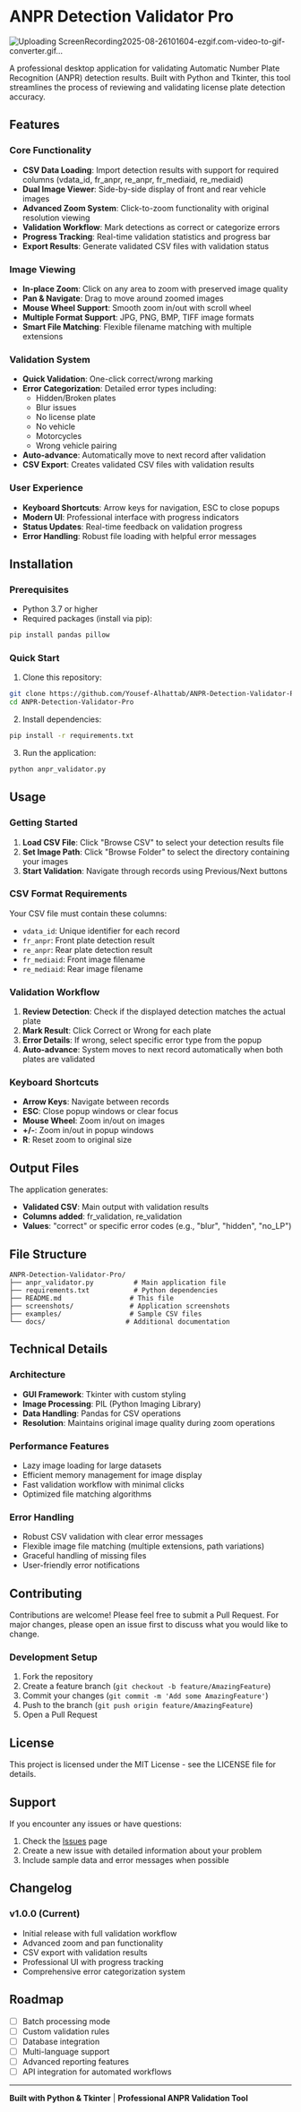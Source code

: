 

# ANPR Detection Validator Pro
![Uploading ScreenRecording2025-08-26101604-ezgif.com-video-to-gif-converter.gif…]()

A professional desktop application for validating Automatic Number Plate Recognition (ANPR) detection results. Built with Python and Tkinter, this tool streamlines the process of reviewing and validating license plate detection accuracy.

## Features

### Core Functionality
- **CSV Data Loading**: Import detection results with support for required columns (vdata_id, fr_anpr, re_anpr, fr_mediaid, re_mediaid)
- **Dual Image Viewer**: Side-by-side display of front and rear vehicle images
- **Advanced Zoom System**: Click-to-zoom functionality with original resolution viewing
- **Validation Workflow**: Mark detections as correct or categorize errors
- **Progress Tracking**: Real-time validation statistics and progress bar
- **Export Results**: Generate validated CSV files with validation status

### Image Viewing
- **In-place Zoom**: Click on any area to zoom with preserved image quality
- **Pan & Navigate**: Drag to move around zoomed images
- **Mouse Wheel Support**: Smooth zoom in/out with scroll wheel
- **Multiple Format Support**: JPG, PNG, BMP, TIFF image formats
- **Smart File Matching**: Flexible filename matching with multiple extensions

### Validation System
- **Quick Validation**: One-click correct/wrong marking
- **Error Categorization**: Detailed error types including:
  - Hidden/Broken plates
  - Blur issues
  - No license plate
  - No vehicle
  - Motorcycles
  - Wrong vehicle pairing
- **Auto-advance**: Automatically move to next record after validation
- **CSV Export**: Creates validated CSV files with validation results

### User Experience
- **Keyboard Shortcuts**: Arrow keys for navigation, ESC to close popups
- **Modern UI**: Professional interface with progress indicators
- **Status Updates**: Real-time feedback on validation progress
- **Error Handling**: Robust file loading with helpful error messages

## Installation

### Prerequisites
- Python 3.7 or higher
- Required packages (install via pip):

```bash
pip install pandas pillow
```

### Quick Start
1. Clone this repository:
```bash
git clone https://github.com/Yousef-Alhattab/ANPR-Detection-Validator-Pro.git
cd ANPR-Detection-Validator-Pro
```

2. Install dependencies:
```bash
pip install -r requirements.txt
```

3. Run the application:
```bash
python anpr_validator.py
```

## Usage

### Getting Started
1. **Load CSV File**: Click "Browse CSV" to select your detection results file
2. **Set Image Path**: Click "Browse Folder" to select the directory containing your images
3. **Start Validation**: Navigate through records using Previous/Next buttons

### CSV Format Requirements
Your CSV file must contain these columns:
- `vdata_id`: Unique identifier for each record
- `fr_anpr`: Front plate detection result
- `re_anpr`: Rear plate detection result  
- `fr_mediaid`: Front image filename
- `re_mediaid`: Rear image filename

### Validation Workflow
1. **Review Detection**: Check if the displayed detection matches the actual plate
2. **Mark Result**: Click Correct or Wrong for each plate
3. **Error Details**: If wrong, select specific error type from the popup
4. **Auto-advance**: System moves to next record automatically when both plates are validated

### Keyboard Shortcuts
- **Arrow Keys**: Navigate between records
- **ESC**: Close popup windows or clear focus
- **Mouse Wheel**: Zoom in/out on images
- **+/-**: Zoom in/out in popup windows
- **R**: Reset zoom to original size

## Output Files

The application generates:
- **Validated CSV**: Main output with validation results
- **Columns added**: fr_validation, re_validation
- **Values**: "correct" or specific error codes (e.g., "blur", "hidden", "no_LP")

## File Structure
```
ANPR-Detection-Validator-Pro/
├── anpr_validator.py          # Main application file
├── requirements.txt           # Python dependencies
├── README.md                 # This file
├── screenshots/              # Application screenshots
├── examples/                 # Sample CSV files
└── docs/                    # Additional documentation
```

## Technical Details

### Architecture
- **GUI Framework**: Tkinter with custom styling
- **Image Processing**: PIL (Python Imaging Library)
- **Data Handling**: Pandas for CSV operations
- **Resolution**: Maintains original image quality during zoom operations

### Performance Features
- Lazy image loading for large datasets
- Efficient memory management for image display
- Fast validation workflow with minimal clicks
- Optimized file matching algorithms

### Error Handling
- Robust CSV validation with clear error messages
- Flexible image file matching (multiple extensions, path variations)
- Graceful handling of missing files
- User-friendly error notifications

## Contributing

Contributions are welcome! Please feel free to submit a Pull Request. For major changes, please open an issue first to discuss what you would like to change.

### Development Setup
1. Fork the repository
2. Create a feature branch (`git checkout -b feature/AmazingFeature`)
3. Commit your changes (`git commit -m 'Add some AmazingFeature'`)
4. Push to the branch (`git push origin feature/AmazingFeature`)
5. Open a Pull Request

## License

This project is licensed under the MIT License - see the LICENSE file for details.

## Support

If you encounter any issues or have questions:
1. Check the [Issues](https://github.com/Yousef-Alhattab/ANPR-Detection-Validator-Pro/issues) page
2. Create a new issue with detailed information about your problem
3. Include sample data and error messages when possible

## Changelog

### v1.0.0 (Current)
- Initial release with full validation workflow
- Advanced zoom and pan functionality
- CSV export with validation results
- Professional UI with progress tracking
- Comprehensive error categorization system

## Roadmap

- [ ] Batch processing mode
- [ ] Custom validation rules
- [ ] Database integration
- [ ] Multi-language support
- [ ] Advanced reporting features
- [ ] API integration for automated workflows

---

**Built with Python & Tkinter** | **Professional ANPR Validation Tool**
